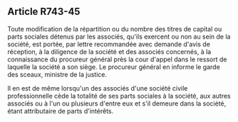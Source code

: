 Article R743-45
----
Toute modification de la répartition ou du nombre des titres de capital ou parts
sociales détenus par les associés, qu'ils exercent ou non au sein de la société,
est portée, par lettre recommandée avec demande d'avis de réception, à la
diligence de la société et des associés concernés, à la connaissance du
procureur général près la cour d'appel dans le ressort de laquelle la société a
son siège. Le procureur général en informe le garde des sceaux, ministre de la
justice.

Il en est de même lorsqu'un des associés d'une société civile professionnelle
cède la totalité de ses parts sociales à la société, aux autres associés ou à
l'un ou plusieurs d'entre eux et s'il demeure dans la société, étant
attributaire de parts d'intérêts.

